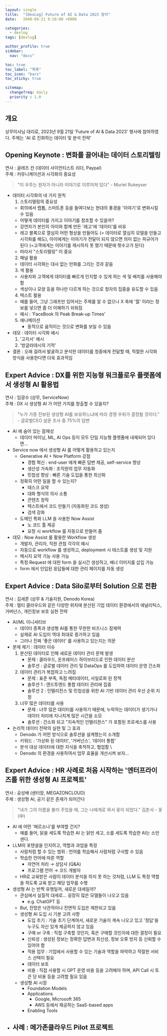 ```yaml
---
layout: single
title:  "[DevLog] Future of AI & Data 2023 참석"
date:   2040-09-21 9:10:00 +0900

categories:
  - devlog
tags: [devlog]

author_profile: true
sidebar:
  nav: "docs"

toc: true
toc_label: "목록"
toc_icon: "bars"
toc_sticky: true

sitemap:
  changefreq: daily
  priority : 1.0
---
```


## 개요  
상무이사님 대리로, 2023년 9월 21일 'Future of AI & Data 2023' 행사에 참여하였다.
주제는 'AI 로 진화하는 데이터 및 분석 전략'

## Opening Keynote : 변화를 끌어내는 데이터 스토리텔링 
연사 : 굴레즈 칸 (데이터 사이언티스트 리더, Paypal)  
주제 : 커뮤니케이션과 시각화의 중요성  

> "이 우주는 원자가 아니라 이야기로 이루어져 있다" - Muriel Rukeyser  

- 데이터 시각화의 네 가지 원칙  
  1. 스토리텔링의 중요성  
    - 회의에서 랩톱, 스마트폰 등을 들여다보는 현대의 풍경을 '이야기'로 변화시킬 수 있음  
    - 어떻게 데이터를 가지고 이야기를 창조할 수 있을까?  
    - 강연자가 본인의 아이와 함께 만든 '레고'에 '데이터'를 비유  
    - 레고 블록으로 열심히 어떤 형상을 만들어도 (= 데이터로 열심히 모델을 만들고 시각화를 해도), 아이에게는 이야기가 전달이 되지 않으면 의미 없는 피규어가 된다 (=고객에게는 이야기를 제시하지 못 했기 때문에 헛수고가 된다)  
    - 따라서 "스토리텔링" 이 중요  
  2. 패널 활용  
    - 데이터 시각화는 대사 없는 만화를 그리는 것과 같음  
  3. 색 활용  
    - 사용자와 고객에게 데이터를 빠르게 인지할 수 있게 하는 색 및 배치를 사용해야 함   
    - 색상이나 모양 등을 하나만 다르게 하는 것으로 청자의 집중을 유도할 수 있음   
  4. 텍스트 활용
    - 예를 들어, 그냥 그래프만 있어서는 주제를 알 수 없으나 X 축에 '월' 이라는 정보를 넣으면 좀 더 이해하기 쉬워짐  
    - 예시 : 'FaceBook 의 Peak Break-up Times'  
  5. 애니메이션
      - 동적으로 움직이는 것으로 변화를 보일 수 있음  
- 데모 : 데이터 시각화 예시    
  1. '고지서' 예시  
  2. '방글라데시의 기적'  
- 결론 : 오래 걸려서 발굴하고 분석한 데이터를 청중에게 전달할 때, 적절한 시각화 방식을 사용한다면 더욱 효과적임  

## Expert Advice : DX를 위한 지능형 워크플로우 플랫폼에서 생성형 AI 활용법  
연사 : 임광수 (상무, ServiceNow)  
주제 : DX 시 생성형 AI 가 어떤 가치를 창출할 수 있을지?  

> "누가 가증 진보된 생성형 AI를 보유하느냐에 따라 경쟁 우위가 결정될 것이다." - 글로벌CEO 설문 조사 중 75%의 답변  

- AI 에 숨어 있는 잠재성
  - 데이터 마이닝, ML, AI Ops 등이 모두 단일 지능형 플랫폼에 내재되어 있다면...  
- Service now 에서 생성형 AI 를 어떻게 활용하고 있는지   
  - Generative AI + Now Platform 강점  
    - 경험 혁신 : end-user 에게 빠른 답변 제공, self-service 향상  
    - 생산성 가속화 : 조직원의 업무 자동화  
    - 민첩성 향상 : 빠른 기술 도입을 통한 최신화  
  - 정확히 어떤 일을 할 수 있는지?  
    - 태스크 요약  
    - 대화 형식의 의사 소통  
    - 콘텐츠 창작  
    - 텍스트에서 코드 만들기 (자동화된 코드 생성)  
    - 검색 강화  
  - 도메인 특화 LLM 을 사용한 Now Assist  
    - 노 코드 툴 제공  
    - 요청 시 workflow 를 자동으로 만들어 줌  
- 데모 : Now Assist 를 활용한 Workflow 생성
  - 개발자, 관리자, 직원 관점 각각의 예시  
  - 자동으로 workflow 를 생성하고, deployment 시 테스트를 생성 및 지원  
  - 메시지 요약 기능 사용 가능  
  - 특정 Request 에 대한 form 을 실시간 생성하고, 배너 이미지를 삽입 가능  
  - form 에서 인입된 응답들에 대한 관리 페이지를 자동 생성  

## Expert Advice : Data Silo로부터 Solution 으로 전환  
연사 : 김세준 (상무 & 기술지원, Denodo Korea)  
주제 : 멀티 클라우드와 같은 다양한 위치에 분산된 기업 데이터 환경에서의 애널리틱스, 거버넌스, 개인정보 보호 실현 전략

- AI/ML 이니셔티브  
  - 데이터 증폭과 생성형 AI를 통한 무한한 비즈니스 잠재력  
  - 실제로 AI 도입이 역대 최대로 증가하고 있음  
  - 그러나 진짜 '좋은 데이터' 를 사용하고 있는지는 의문  
- 문제 제기 : 데이터 이슈  
  1.  분산된 데이터로 인해 새로운 데이터 관리 문제 발생  
      - 문제 : 클라우드, 온프레미스 하이브리드로 인한 데이터 분산  
      - 솔루션 : 글로벌 데이터 관리 및 DataOps 를 도입하여 데이터 운영 간소화 
  2. 데이터 관리가 복잡하고 느려짐  
      - 문제 : 표준 부족, 독점 메타데이터, 사일로화 된 정책  
      - 솔루션 1 : 엔드투엔드 통합 데이터 관리에 집중   
      - 솔루션 2 : 인텔리전스 및 민첩성을 위한 AI 기반 데이터 관리 우선 순위 지정   
  3. 너무 많은 데이터를 사용
      - 문제 : 너무 많은 데이터를 사용하기 때문에, 누락하는 데이터가 생기거나 데이터 처리에 지나치게 많은 시간을 소모  
      - 솔루션 : 간소화 되고 "지속적인 인텔리젼스" 가 포함된 프로세스를 사용  
- 논리적 데이터 전략의 실현 및 그 효과  
  - Denodo 가 어떤 방식으로 솔루션을 설계했는지 소개함  
  - 키워드 : '가상화 된 데이터', '거버넌스', '데이터 통합'  
  - 분석 대상 데이터에 대한 지식을 축적하고, 협업함  \
  - Denodo 의 환경을 사용하여서 업무 효율을 개선시켜 보자... 

## Expert Advice : HR 사례로 처음 시작하는 '엔터프라이즈를 위한 생성형 AI 프로젝트'  
연사 : 공성배 (센터장, MEGAZONCLOUD)  
주제 : 생성형 AI, 공기 같은 존재가 되어간다  

> "내가 그의 이름을 불러 주었을 때, 그는 나에게로 와서 꽃이 되었다." 김춘서 - 꽃 (中)  

- AI 에 어떤 '페르소나'를 부여할 건지?  
  - 예를 들어, 닭을 세도록 학습한 AI 는 닭만 세고, 소를 세도록 학습한 AI는 소만 센다.  
- LLM의 포텐셜을 인지하고, 역할과 과업을 특정  
  - 사람처럼 할 수 있는 범위 : 언어를 학습해서 사람처럼 구사할 수 있음  
  - 학습한 언어에 따른 역할  
    - 자연어 처리 → 상담사 (Q&A)  
    - 프로그램 언어 → 코드 개발자  
  - HR로 교육받은 사람이 데이터 분석을 하지 못 하는 것처럼, LLM 도 특정 역할을 하도록 교육 받고 해당 업무를 수행  
- 생성형 AI 는 반짝 유행일까, 새로운 대세일까?  
  - 관심에서 실질적 대세로... 굉장히 많은 모델들이 나오고 있음  
    - e.g. ChatGPT 등  
  - But, 전망은 낙관적이나 전면적 도입은 제한되고 있음  
  - 생성형 AI 도입 시 기본 고려 사항  
    - 도입 초기 : 기술 초기 단계여서, 새로운 기술이 계속 나오고 있고 '정답'을 누구도 자신 있게 제공하지 않고 있음  
    - 구매 or 구축 : 직접 구축할 것인지, 혹은 구매할 것인지에 대한 결정이 필요  
    - 신뢰성 : 생성된 정보는 정확한 답변과 최신성, 정보 오류 방지 등 신뢰할 수 있어야 함  
    - 적용 업무 : 기업에서 사용할 수 있는 기술과 역할을 파악하고 적절한 서비스 선택이 필요  
    - 데이터 보호 
    - 비용 : 직접 사용할 시 GPT 운영 비용 등을 고려해야 하며, API Call 시 토큰 당 비용 등을 고려할 필요 있음  
  - 생성형 AI 시장  
    - Foundation Models
    - Applications
      - Google, Microsoft 365
      - AWS 등에서 재공하는 SaaS-based apps
    - Enabling Tools
- 사례 : 메가존클라우드 Pilot 프로젝트  
  - 